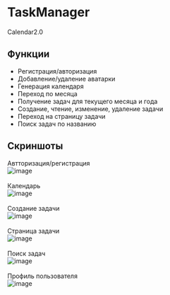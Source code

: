# TaskManager
Calendar2.0<br/>

## Функции
+ Регистрация/авторизация<br/>
+ Добавление/удаление аватарки<br/>
+ Генерация календаря<br/>
+ Переход по месяца<br/>
+ Получение задач для текущего месяца и года<br/>
+ Создание, чтение, изменение, удаление задачи<br/>
+ Переход на страницу задачи<br/>
+ Поиск задач по названию<br/>

## Скриншоты

Автторизация/регистрация<br/>
![image](https://user-images.githubusercontent.com/61901497/186442598-a5394863-1921-4af4-bbb4-221be7e2222a.png)<br/>
<br/>
Календарь<br/>
![image](https://user-images.githubusercontent.com/61901497/187079019-fed40286-7733-49b6-8960-67d22a8b1ef3.png)<br/>
<br/>
Создание задачи<br/>
![image](https://user-images.githubusercontent.com/61901497/187078932-e776462c-e293-4454-a687-776d3d633117.png)<br/>
<br/>
Страница задачи<br/>
![image](https://user-images.githubusercontent.com/61901497/187594210-40f65338-9e85-420e-bc7d-156c57c5b9b0.png)<br/>
<br/>
Поиск задач<br/>
![image](https://user-images.githubusercontent.com/61901497/187593996-785366d7-d5f6-437b-8a3d-09877fbc1d02.png)<br/>
<br/>
Профиль пользователя<br/>
![image](https://user-images.githubusercontent.com/61901497/187715459-c26428aa-23ca-4b2f-947a-bd3ce83793b3.png)<br/>
